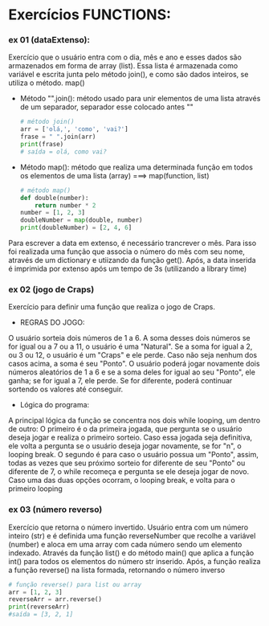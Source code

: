 # Exercícios FUNCTIONS:

### ex 01 (dataExtenso):
Exercício que o usuário entra com o dia, mês e ano e esses dados são armazenados em forma de array (list).
Essa lista é armazenada como variável e escrita junta pelo método join(), e como são dados inteiros, se utiliza o método. 
map()
<ul>
<li>Método "".join(): método usado para unir elementos de uma lista através de um separador, separador esse colocado antes ""</li>

```python
# método join()
arr = ['olá,', 'como', 'vai?']
frase = " ".join(arr)
print(frase)
# saída = olá, como vai?
```
<li>Método map(): método que realiza uma determinada função em todos os elementos de uma lista (array) ===> map(function, list)
</li>

```python
# método map()
def double(number):
    return number * 2
number = [1, 2, 3]
doubleNumber = map(double, number)
print(doubleNumber) = [2, 4, 6]
```
</ul>
Para escrever a data em extenso, é necessário trancrever o mês. Para isso foi realizada uma função que associa o número do mês com seu nome, através de um dictionary e utiizando da função get().
Após, a data inserida é imprimida por extenso após um tempo de 3s (utilizando a library time)

### ex 02 (jogo de Craps)
Exercício para definir uma função que realiza o jogo de Craps.
<ul>
<li>REGRAS DO JOGO:</li>
</ul>
O usuário sorteia dois números de 1 a 6. A soma desses dois números se for igual ou a 7 ou a 11, o usuário é uma "Natural". 
Se a soma for igual a 2, ou 3 ou 12, o usuário é um "Craps" e ele perde.
Caso não seja nenhum dos casos acima, a soma é seu "Ponto". O usuário poderá jogar novamente dois números aleatórios de 1 a 6 e se a soma deles for igual ao seu "Ponto", ele ganha; se for igual a 7, ele perde. Se for diferente, poderá continuar sortendo os valores até conseguir. 
<ul>
<li>Lógica do programa:</li>
</ul>
A principal lógica da função se concentra nos dois while looping, um dentro de outro:
O primeiro é o da primeira jogada, que pergunta se o usuário deseja jogar e realiza o primeiro sorteio. Caso essa jogada seja definitiva, ele volta a pergunta se o usuário deseja jogar novamente, se for "n", o looping break.
O segundo é para caso o usuário possua um "Ponto", assim, todas as vezes que seu próximo sorteio for diferente de seu "Ponto" ou diferente de 7, o while recomeça e pergunta se ele deseja jogar de novo. Caso uma das duas opções ocorram, o looping break, e volta para o primeiro looping 

### ex 03 (número reverso)
Exercício que retorna o número invertido.
Usuário entra com um número inteiro (str) e é definida uma função reverseNumber que recolhe a variável (number) e aloca em uma array com cada número sendo um elemento indexado. 
Através da função list() e do método main() que aplica a função int() para todos os elementos do número str inserido. 
Após, a função realiza a função reverse() na lista formada, retornando o número inverso
```python 
# função reverse() para list ou array
arr = [1, 2, 3]
reverseArr = arr.reverse()
print(reverseArr)
#saída = [3, 2, 1]
```

